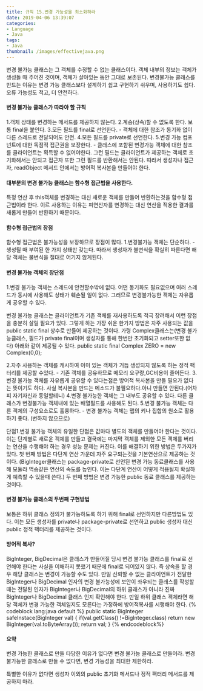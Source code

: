 ```yaml
---
title: 규칙 15.변경 가능성을 최소화하라
date: 2019-04-06 13:39:07
categories:
- Language
- Java
tags:
- Java
thumbnail: /images/effectivejava.png
---
```



변경 불가능 클래스는 그 객체를 수정할 수 없는 클래스이다. 객체 내부의 정보는 객체가 생성돌 때 주어진 것이며, 객체가 살아있는 동안 그대로 보존된다.
변경불가능 클래스를 만드는 이유는 변경 가능 클래스보다 설계하기 쉽고 구현하기 쉬우며, 사용하기도 쉽다. 오류 가능성도 적고, 더 안전하다.

#### 변경 불가능 클래스가 따라야 할 규칙
1.객체 상태를 변경하는 메서드를 제공하지 않는다.
2.계승(상속)할 수 없도록 한다. 보통 final을 붙인다.
3.모든 필드를 final로 선언한다. - 객체에 대한 참조가 동기화 없이 다른 스레드로 전달되어도 안전.
4.모든 필드를 private로 선언한다.
5.변경 가능 컴포넌트에 대한 독점적 접근권을 보장한다. - 클래스에 포함된 변경가능 객체에 대한 참조를 클라이언트는 획득할 수 없어야한다. 그런 필드는 클라이언트가 제공하는 객체로 초기화해서는 안되고 접근자 또한 그런 필드를 반환해서는 안된다. 따라서 생성자나 접근자, readObject 메서드 안에서는 방어적 복사본을 만들어야 한다.

#### 대부분의 변경 불가능 클래스는 함수형 접근법을 사용한다.
특정 연산 후 this객체를 변경하는 대신 새로운 객체를 만들어 반환하는것을 함수형 접근법이라 한다. 이르 사용하는 이유는 피연산자를 변경하는 대신 연산을 적용한 결과를 새롭게 만들어 반환하기 때문이다.

#### 함수형 접근법의 장점
함수형 접근법은 불가능성을 보장하므로 장점이 많다.
1.변경불가능 객체는 단순하다. - 생성될 때 부여된 한 가지 상태만 갖는다. 따라서 생성자가 불변식을 확실히 따른다면 해당 객체는 불변식을 절대로 어기지 않게된다.

#### 변경 불가능 객체의 장단점
1.변경 불가능 객체는 스레드에 안전할수밖에 없다. 어떤 동기화도 필요없으며 여러 스레드가 동시에 사용해도 상태가 훼손될 일이 없다. 그러므로 변경불가능한 객체는 자유롭게 공유할 수 있다.

변경 불가능 클래스는 클라이언트가 기존 객체를 재사용하도록 적극 장려해서 이런 장점을 충분히 살릴 필요가 있다. 그렇게 하는 가장 쉬운 한가지 방법은 자주 사용되는 값을 public static final 상수로 만들어 제공하는 것이다.
가령 Complex클래스는(변경 불가능클래스, 필드가 private final이며 생성자를 통해 한번만 초기화되고 setter또한 없다) 아래와 같이 제공될 수 있다.
public static final Complex ZERO = new Complex(0,0);

2.자주 사용하는 객체를 캐시하여 이미 있는 객체가 거듭 생성되지 않도록 하는 정적 팩터리를 제공할 수있다. - 기존 객체를 공유하므로 메모리 요구량,GC비용이 줄어든다.
3.변경 불가능 객체를 자유롭게 공유할 수 있다는점은 방어적 복사본을 만들 필요가 없다는 뜻이기도 하다. 사실 복사본을 만드는 메소드가 불필요하다.아니 만들면 안된다.(어차피 자기자신과 동일할테니)
4.변경 불가능한 객체는 그 내부도 공유할 수 있다. 다른 클래스가 변경불가능 객체내에 있는 배열필드를 사용해도 된다.
5.변경 불가능 객체는 다른 객체의 구성요소로도 훌륭하다. - 변경 불가능 객체는 맵의 키나 집합의 원소로 활용하기 좋다. (변하지 않으므로)

단점1.변경 불가능 객체의 유일한 단점은 값마다 별도의 객체를 만들어야 한다는 것이다.
이는 단계별로 새로운 객체를 만들고 결국에는 마지막 객체를 제외한 모든 객체를 버리는 연산을 수행해야 하는 경우 성능 문제는 커진다.
이를 해결하기 위한 방법은 두가지가 있다.
첫 번째 방법은 다단계 연산 가운데 자주 요구되는것을 기본연산으로 제공하는 것이다. (BigInteger클래스는 package-private로 선언된 변경 가능 동료클래스를 사용해 모듈라 멱승같은 연산의 속도를 높인다. 이는 다단계 연산이 어떻게 적용될지 확실하게 예측할 수 있을때 쓴다.)
두 번째 방법은 변경 가능한 public 동료 클래스를 제공하는것이다.

#### 변경 불가능 클래스의 두번째 구현방법
보통은 하위 클래스 정의가 불가능하도록 하기 위해 final로 선언하지만 다른방법도 있다.
이는 모든 생성자를 private나 package-private로 선언하고 public 생성자 대신 public 정적 팩터리를 제공하는 것이다.

#### 방어적 복사?
BigInteger, BigDecimal은 클래스가 만들어질 당시 변경 불가능 클래스를 final로 선언해야 한다는 사실을 이해하지 못했기 때문에 final로 되어있지 않다. 즉 상속을 할 경우 해당 클래스는 변경이 가능할 수도 있다.
만일 신뢰할 수 없는 클라이언트가 전달한 BigInteger나 BigDecimal 인자의 변경 불가능성에 보안이 좌우되는 클래스를 작성할 때는 전달된 인자가 BigInteger나 BigDecimal의 하위 클래스가 아니라 진짜 BigInteger나 BigDecimal 클래스 인지 확인해야 한다. 만일 하위 클래스 객체라면 해당 객체가 변경 가능한 객체일지도 모른다는 가정하에 방어적복사를 시행해야 한다.
{% codeblock lang:java default %}
public static BigInteger safeInstace(BigInteger val) {
	if(val.getClass() !=BigInteger.class)
		return new BigInteger(val.toByteArray());
	return val;
}
{% endcodeblock%}


#### 요약

변경 가능한 클래스로 만들 타당한 이유가 없다면 변경 불가능 클래스로 만들어라.
변경 불가능한 클래스로 만들 수 없다면, 변경 가능성을 최대한 제한하라.

특별한 이유가 없다면 생성자 이외의 public 초기화 메서드나 정적 팩터리 메서드를 제공하지 마라.
